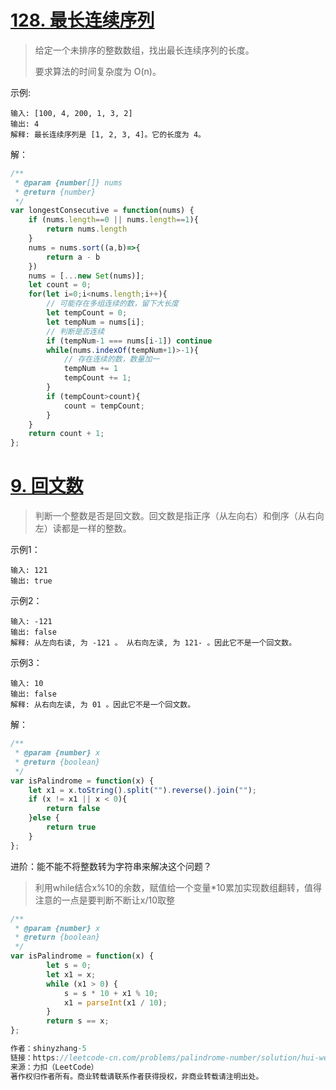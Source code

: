 # [128. 最长连续序列](https://leetcode-cn.com/problems/longest-consecutive-sequence/)

> 给定一个未排序的整数数组，找出最长连续序列的长度。
>
> 要求算法的时间复杂度为 O(n)。

示例:

```
输入: [100, 4, 200, 1, 3, 2]
输出: 4
解释: 最长连续序列是 [1, 2, 3, 4]。它的长度为 4。
```

解：

```javascript
/**
 * @param {number[]} nums
 * @return {number}
 */
var longestConsecutive = function(nums) {
    if (nums.length==0 || nums.length==1){
        return nums.length
    }
    nums = nums.sort((a,b)=>{
        return a - b
    })
    nums = [...new Set(nums)];
    let count = 0;
    for(let i=0;i<nums.length;i++){
        // 可能存在多组连续的数，留下大长度
        let tempCount = 0;
        let tempNum = nums[i];
        // 判断是否连续
        if (tempNum-1 === nums[i-1]) continue
        while(nums.indexOf(tempNum+1)>-1){
            // 存在连续的数，数量加一
            tempNum += 1
            tempCount += 1;
        }
        if (tempCount>count){
            count = tempCount;
        }
    }
    return count + 1;
};
```

# [9. 回文数](https://leetcode-cn.com/problems/palindrome-number/)

> 判断一个整数是否是回文数。回文数是指正序（从左向右）和倒序（从右向左）读都是一样的整数。

示例1：

```
输入: 121
输出: true
```

示例2：

```
输入: -121
输出: false
解释: 从左向右读, 为 -121 。 从右向左读, 为 121- 。因此它不是一个回文数。
```

示例3：

```
输入: 10
输出: false
解释: 从右向左读, 为 01 。因此它不是一个回文数。
```

解：

```javascript
/**
 * @param {number} x
 * @return {boolean}
 */
var isPalindrome = function(x) {
    let x1 = x.toString().split("").reverse().join("");
    if (x != x1 || x < 0){
        return false
    }else {
        return true
    }
};
```

进阶：能不能不将整数转为字符串来解决这个问题？

> 利用while结合x%10的余数，赋值给一个变量*10累加实现数组翻转，值得注意的一点是要判断不断让x/10取整

```javascript
/**
 * @param {number} x
 * @return {boolean}
 */
var isPalindrome = function(x) {
        let s = 0;
        let x1 = x;
        while (x1 > 0) {
            s = s * 10 + x1 % 10;
            x1 = parseInt(x1 / 10);
        }
        return s == x;
};

作者：shinyzhang-5
链接：https://leetcode-cn.com/problems/palindrome-number/solution/hui-wen-shu-by-shinyzhang-5/
来源：力扣（LeetCode）
著作权归作者所有。商业转载请联系作者获得授权，非商业转载请注明出处。
```

